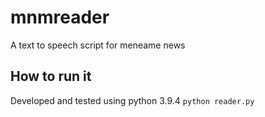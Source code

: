 # mnmreader
A text to speech script for meneame news

## How to run it
Developed and tested using python 3.9.4
``
python reader.py
``
